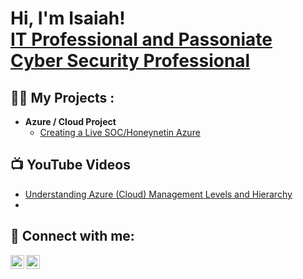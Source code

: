 <h1>Hi, I'm Isaiah! <br/> <a href="[https://github.com/isaiah1515]">IT Professional and Passoniate Cyber Security Professional </a>

<h2>👨‍💻 My Projects :</h2>

- <b>Azure / Cloud Project </b>
  - [Creating a Live SOC/Honeynetin Azure](https://github.com/isaiah1515/Cloud-SOC)
    
<h2>📺 YouTube Videos</h2>

- [Understanding Azure (Cloud) Management Levels and Hierarchy ](https://www.youtube.com/watch?v=a83ASGn_V_s)
-
<h2> 🤳 Connect with me:</h2>

[<img align="left" alt="JoshMadakor | YouTube" width="22px" src="https://cdn.jsdelivr.net/npm/simple-icons@v3/icons/youtube.svg" />][youtube]
[<img align="left" alt="JoshMadakor | LinkedIn" width="22px" src="https://cdn.jsdelivr.net/npm/simple-icons@v3/icons/linkedin.svg" />][linkedin]

[youtube]: https://www.youtube.com/c/joshmadakor
[linkedin]: https://www.linkedin.com/in/isaiah-jarvis1515/


